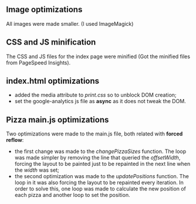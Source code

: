 ## Image optimizations
All images were made smaller. (I used ImageMagick)

## CSS and JS minification
The CSS and JS files for the index page were minified
(Got the minified files from PageSpeed Insights).

## index.html optimizations
* added the media attribute to _print.css_ so to unblock DOM creation;
* set the google-analytics js file as **async** as it does not tweak the DOM.

## Pizza main.js optimizations
Two optimizations were made to the main.js file, both related with
**forced reflow**:
* the first change was made to the _changePizzaSizes_ function.
The loop was made simpler by removing the line that queried the _offsetWidth_,
forcing the layout to be painted just to be repainted in the next line when the
_width_ was set;
* the second optimization was made to the _updatePositions_ function. The loop
in it was also forcing the layout to be repainted every iteration. In order to
solve this, one loop was made to calculate the new position of each pizza and
another loop to set the position.
